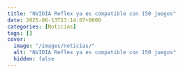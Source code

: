 ```yaml
---
title: "NVIDIA Reflex ya es compatible con 150 juegos"
date: 2025-06-13T13:14:07+0000
categories: [Noticias]
tags: []
cover:
  image: "/images/noticias/"
  alt: "NVIDIA Reflex ya es compatible con 150 juegos"
  hidden: false
---
```



